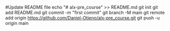 #Update README file 
echo "# alx-pre_course" >> README.md
git init
git add README.md
git commit -m "first commit"
git branch -M main
git remote add origin https://github.com/Daniel-Otieno/alx-pre_course.git
git push -u origin main
